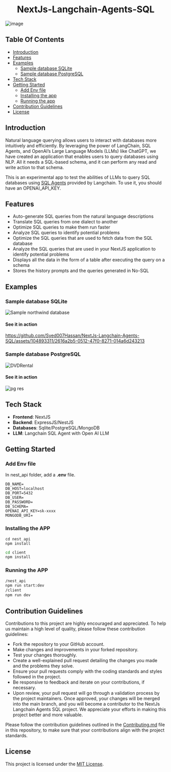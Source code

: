 <center>

# NextJs-Langchain-Agents-SQL

</center>

![image](https://github.com/Syed007Hassan/NextJs-Langchain-Agents-SQL/assets/104893311/b787a3a7-32d0-4c3c-9068-f648d65a1d4f)

## Table Of Contents

- [Introduction](#introduction)
- [Features](#features)
- [Examples](#examples)
    - [Sample database SQLite](#sample-database-sqlite)
    - [Sample database PostgreSQL](#sample-database-postgresql)
- [Tech Stack](#tech-stack)
- [Getting Started](#getting-started)
    - [Add Env file](#add-env-file)
    - [Installing the app](#installing-the-app)
    - [Running the app](#running-the-app)
- [Contribution Guidelines](#contribution-guidelines)
- [License](#license)

## Introduction

Natural language querying allows users to interact with databases more intuitively and efficiently. By leveraging the power of LangChain, SQL Agents, and OpenAI’s Large Language Models (LLMs) like ChatGPT, we have created an application that enables users to query databases using NLP. All it needs a SQL-based schema, and it can perform any read and write action to that schema.

This is an experimental app to test the abilities of LLMs to query SQL databases using [SQL Agents](https://github.com/Syed007Hassan/Langchain) provided by Langchain.
To use it, you should have an OPENAI_API_KEY.

## Features
- Auto-generate SQL queries from the natural language descriptions
- Translate SQL queries from one dialect to another
- Optimize SQL queries to make them run faster
- Analyze SQL queries to identify potential problems
- Optimize the SQL queries that are used to fetch data from the SQL database
- Analyze the SQL queries that are used in your NextJS application to identify potential problems
- Displays all the data in the form of a table after executing the query on a schema
- Stores the history prompts and the queries generated in No-SQL

## Examples 

### Sample database SQLite
![Sample northwind database](https://user-images.githubusercontent.com/1945179/233065892-25edda54-01a2-467d-8a72-b96a30c71a5a.png)

#### See it in action

https://github.com/Syed007Hassan/NextJs-Langchain-Agents-SQL/assets/104893311/2616a2b5-0512-47f0-8271-014a6d243213

### Sample database PostgreSQL
![DVDRental](https://github.com/Syed007Hassan/NextJs-Langchain-Agents-SQL/assets/104893311/ec2eda87-8f98-42da-9b2e-db2ed1998d29)

#### See it in action

![pg res](https://github.com/Syed007Hassan/NextJs-Langchain-Agents-SQL/assets/104893311/4c8c94a2-5025-425b-ba5c-19b6036af534)

## Tech Stack
  * **Frontend**: NextJS 
  * **Backend**: ExpressJS/NestJS
  * **Databases**: Sqlite/PostgreSQL/MongoDB
  * **LLM**: Langchain SQL Agent with Open AI LLM

## Getting Started

### Add Env file 

In nest_api folder, add a **.env** file.

```bash!
DB_NAME=
DB_HOST=localhost
DB_PORT=5432
DB_USER=
DB_PASSWORD=
DB_SCHEMA=
OPENAI_API_KEY=sk-xxxx
MONGODB_URI=
```
### Installing the APP

```bash!
cd nest_api
npm install
```

```bash
cd client
npm install
```

### Running the APP

```bash
/nest_api
npm run start:dev
/client
npm run dev
```

## Contribution Guidelines

Contributions to this project are highly encouraged and appreciated. To help us maintain a high level of quality, please follow these contribution guidelines:

- Fork the repository to your GitHub account.
- Make changes and improvements in your forked repository.
- Test your changes thoroughly.
- Create a well-explained pull request detailing the changes you made and the problems they solve.
- Ensure your pull requests comply with the coding standards and styles followed in the project.
- Be responsive to feedback and iterate on your contributions, if necessary.
- Upon review, your pull request will go through a validation process by the project maintainers. Once approved, your changes will be merged into the main branch, and you will become a contributor to the NextJs Langchain Agents SQL project. We appreciate your efforts in making this project better and more valuable.

Please follow the contribution guidelines outlined in the [Contributing.md](CONTRIBUTING.md) file in this repository, to make sure that your contributions align with the project standards.

## License
This project is licensed under the [MIT License](./LICENSE).



